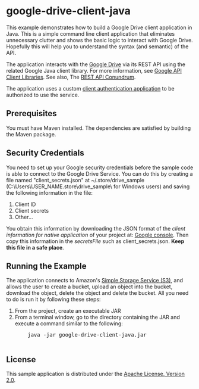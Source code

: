 # google-drive-client-java

This example demonstrates how to build a Google Drive client application in Java.
This is a simple command line client application that eliminates unnecessary clutter and shows the basic logic to interact with Google Drive. Hopefully this will help you to understand the syntax (and semantic) of the API.

The application interacts with the <a href="https://developers.google.com/drive/web/about-sdk" target="_blank">Google Drive</a> via its REST API using the related Google Java client library. For more information, see <a href="https://developers.google.com/api-client-library/" target="_blank">Google API Client Libraries</a>.  See also, The <a href="http://acloudysky.com/?s=conundrum" target="_blank">REST API Conundrum</a>. 

The application uses a custom <a href="http://acloudysky.com/authenticate-google-cloud-service-client-application/" target="_blank">client authentication application</a> to be authorized to use the service.     


<h2>Prerequisites</h2>
You must have Maven installed. The dependencies are satisfied by building the Maven package.

<h2>Security Credentials</h2>
You need to set up your Google security credentials before the sample code is able to connect to the Google Drive Service. You can do this by creating a file named "client_secrets.json" at ~/.store/drive_sample (C:\Users\USER_NAME.store\drive_sample\ for Windows users) and saving the following information in the file:
<ol>
	<li>Client ID</li>
	<li>Client secrets</li>
	<li>Other... </li>
</ol>
You obtain this information by downloading the JSON format of the <i>client information for native application</i> of your project at: 
<a href="https://console.developers.google.com/project" target="_blank">Google console</a>. Then copy this information in the <i>secretsFile</i> such as client_secrets.json. <b>Keep this file in a safe place</b>.

<h2>Running the Example</h2>
The application connects to Amazon's <a href="http://aws.amazon.com/s3" target="_blank">Simple Storage Service (S3)</a>, and allows the user to create a bucket, upload an object into the bucket, download the object, delete the object and delete the bucket. All you need to do is run it by following these steps:
<ol>
	<li>From the project, create an executable JAR</li>
	<li>From a terminal window, go to the directory containing the JAR and execute a command similar to 
	the following:   
	<pre>
  	java -jar google-drive-client-java.jar
	</pre>	
	</li>
</ol>

<h2>License</h2>
This sample application is distributed under the <a href="http://www.apache.org/licenses/LICENSE-2.0" target="_blank">Apache License, Version 2.0</a>.

